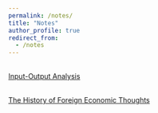 ```yaml
---
permalink: /notes/
title: "Notes"
author_profile: true
redirect_from: 
  - /notes
---
```


 <br>[Input-Output Analysis](http://xishanyu2.github.io/files/Input_Output_Analysis.pdf)

 <br>[ The History of Foreign Economic Thoughts]()

